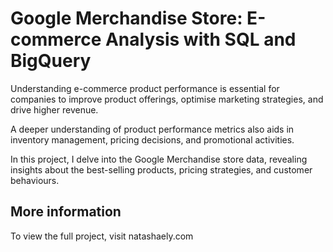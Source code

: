 # Google Merchandise Store: E-commerce Analysis with SQL and BigQuery

Understanding e-commerce product performance is essential for companies to improve product offerings, optimise marketing strategies, and drive higher revenue. 

A deeper understanding of product performance metrics also aids in inventory management, pricing decisions, and promotional activities.

In this project, I delve into the Google Merchandise store data, revealing insights about the best-selling products, pricing strategies, and customer behaviours.

## More information 
To view the full project, visit natashaely.com 
